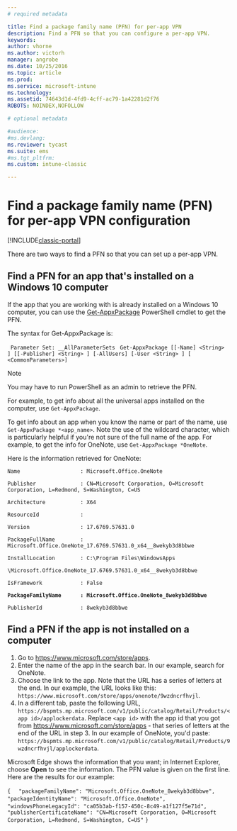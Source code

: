```yaml
---
# required metadata

title: Find a package family name (PFN) for per-app VPN 
description: Find a PFN so that you can configure a per-app VPN.
keywords:
author: vhorne
ms.author: victorh
manager: angrobe
ms.date: 10/25/2016
ms.topic: article
ms.prod:
ms.service: microsoft-intune
ms.technology:
ms.assetid: 74643d1d-4fd9-4cff-ac79-1a42281d2f76
ROBOTS: NOINDEX,NOFOLLOW

# optional metadata

#audience:
#ms.devlang:
ms.reviewer: tycast
ms.suite: ems
#ms.tgt_pltfrm:
ms.custom: intune-classic

---
```


# Find a package family name (PFN) for per-app VPN configuration

[!INCLUDE[classic-portal](../includes/classic-portal.md)]

There are two ways to find a PFN so that you can set up a per-app VPN.

## Find a PFN for an app that's installed on a Windows 10 computer

If the app that you are working with is already installed on a Windows 10 computer, you can use the [Get-AppxPackage](https://technet.microsoft.com/library/hh856044.aspx) PowerShell cmdlet to get the PFN.

The syntax for Get-AppxPackage is:

` Parameter Set: __AllParameterSets`
` Get-AppxPackage [[-Name] <String> ] [[-Publisher] <String> ] [-AllUsers] [-User <String> ] [ <CommonParameters>]`

> [!NOTE]
You may have to run PowerShell as an admin to retrieve the PFN.

For example, to get info about all the universal apps installed on the computer, use `Get-AppxPackage`.

To get info about an app when you know the name or part of the name, use `Get-AppxPackage *<app_name>`. Note the use of the wildcard character, which is particularly helpful if you're not sure of the full name of the app. For example, to get the info for OneNote, use `Get-AppxPackage *OneNote`.


Here is the information retrieved for OneNote:

`Name                   : Microsoft.Office.OneNote`

`Publisher              : CN=Microsoft Corporation, O=Microsoft Corporation, L=Redmond, S=Washington, C=US`

`Architecture           : X64`

`ResourceId             :`

`Version                : 17.6769.57631.0`

`PackageFullName        : Microsoft.Office.OneNote_17.6769.57631.0_x64__8wekyb3d8bbwe`

`InstallLocation        : C:\Program Files\WindowsApps`

`\Microsoft.Office.OneNote_17.6769.57631.0_x64__8wekyb3d8bbwe`

`IsFramework            : False`

**`PackageFamilyName      : Microsoft.Office.OneNote_8wekyb3d8bbwe`**

`PublisherId            : 8wekyb3d8bbwe`



## Find a PFN if the app is not installed on a computer

1.	Go to https://www.microsoft.com/store/apps.
2.	Enter the name of the app in the search bar. In our example, search for OneNote.
3.	Choose the link to the app. Note that the URL has a series of letters at the end. In our example, the URL looks like this:
`https://www.microsoft.com/store/apps/onenote/9wzdncrfhvjl`.
4.	In a different tab, paste the following URL, `https://bspmts.mp.microsoft.com/v1/public/catalog/Retail/Products/<app id>/applockerdata`. Replace `<app id>` with the app id that you got from https://www.microsoft.com/store/apps - that series of letters at the end of the URL in step 3. In our example of OneNote, you'd paste: `https://bspmts.mp.microsoft.com/v1/public/catalog/Retail/Products/9wzdncrfhvjl/applockerdata`.

Microsoft Edge shows the information that you want; in Internet Explorer, choose **Open** to see the information. The PFN value is given on the first line. Here are the results for our example:


`{`
`  "packageFamilyName": "Microsoft.Office.OneNote_8wekyb3d8bbwe",`
`  "packageIdentityName": "Microsoft.Office.OneNote",`
`  "windowsPhoneLegacyId": "ca05b3ab-f157-450c-8c49-a1f127f5e71d",`
`  "publisherCertificateName": "CN=Microsoft Corporation, O=Microsoft Corporation, L=Redmond, S=Washington, C=US"`
`}`
